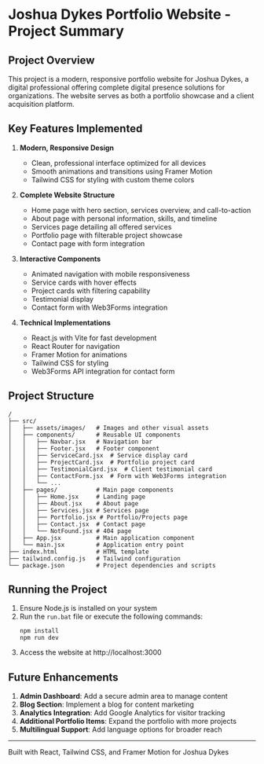 # Joshua Dykes Portfolio Website - Project Summary

## Project Overview

This project is a modern, responsive portfolio website for Joshua Dykes, a digital professional offering complete digital presence solutions for organizations. The website serves as both a portfolio showcase and a client acquisition platform.

## Key Features Implemented

1. **Modern, Responsive Design**
   - Clean, professional interface optimized for all devices
   - Smooth animations and transitions using Framer Motion
   - Tailwind CSS for styling with custom theme colors

2. **Complete Website Structure**
   - Home page with hero section, services overview, and call-to-action
   - About page with personal information, skills, and timeline
   - Services page detailing all offered services
   - Portfolio page with filterable project showcase
   - Contact page with form integration

3. **Interactive Components**
   - Animated navigation with mobile responsiveness
   - Service cards with hover effects
   - Project cards with filtering capability
   - Testimonial display
   - Contact form with Web3Forms integration

4. **Technical Implementations**
   - React.js with Vite for fast development
   - React Router for navigation
   - Framer Motion for animations
   - Tailwind CSS for styling
   - Web3Forms API integration for contact form

## Project Structure

```
/
├── src/
│   ├── assets/images/   # Images and other visual assets
│   ├── components/      # Reusable UI components
│   │   ├── Navbar.jsx   # Navigation bar
│   │   ├── Footer.jsx   # Footer component
│   │   ├── ServiceCard.jsx  # Service display card
│   │   ├── ProjectCard.jsx  # Portfolio project card
│   │   ├── TestimonialCard.jsx  # Client testimonial card
│   │   ├── ContactForm.jsx  # Form with Web3Forms integration
│   │   └── ...
│   ├── pages/           # Main page components
│   │   ├── Home.jsx     # Landing page
│   │   ├── About.jsx    # About page
│   │   ├── Services.jsx # Services page
│   │   ├── Portfolio.jsx # Portfolio/Projects page
│   │   ├── Contact.jsx  # Contact page
│   │   └── NotFound.jsx # 404 page
│   ├── App.jsx          # Main application component
│   └── main.jsx         # Application entry point
├── index.html           # HTML template
├── tailwind.config.js   # Tailwind configuration
└── package.json         # Project dependencies and scripts
```

## Running the Project

1. Ensure Node.js is installed on your system
2. Run the `run.bat` file or execute the following commands:
   ```
   npm install
   npm run dev
   ```
3. Access the website at http://localhost:3000

## Future Enhancements

1. **Admin Dashboard**: Add a secure admin area to manage content
2. **Blog Section**: Implement a blog for content marketing
3. **Analytics Integration**: Add Google Analytics for visitor tracking
4. **Additional Portfolio Items**: Expand the portfolio with more projects
5. **Multilingual Support**: Add language options for broader reach

---

Built with React, Tailwind CSS, and Framer Motion for Joshua Dykes 